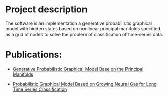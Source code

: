 # Project description #
The software is an implementation a generative probabilistic graphical model with hidden states based on nonlinear principal manifolds specified as a grid of nodes to solve the problem of classification of time-series data.

# Publications: #
* [Generative Probabilistic Graphical Model Base on the Principal Manifolds]([http://proceedings.spiiras.nw.ru/ojs/index.php/sp/article/view/1837)

* [Probabilistic Graphical Model Based on Growing Neural Gas for Long Time Series Classification](http://www.ccsenet.org/journal/index.php/mas/article/view/43205/23608)